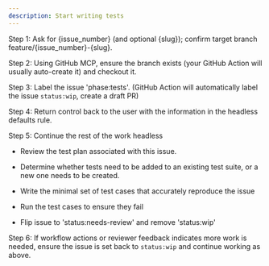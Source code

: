 ```yaml
---
description: Start writing tests
---
```


Step 1: Ask for {issue_number} (and optional {slug}); confirm target branch feature/{issue_number}-{slug}.

Step 2: Using GitHub MCP, ensure the branch exists (your GitHub Action will usually auto-create it) and checkout it.

Step 3: Label the issue 'phase:tests'. (GitHub Action will automatically label the issue `status:wip`, create a draft PR)

Step 4: Return control back to the user with the information in the headless defaults rule.

Step 5: Continue the rest of the work headless

 - Review the test plan associated with this issue.

 - Determine whether tests need to be added to an existing test suite, or a new one needs to be created.

 - Write the minimal set of test cases that accurately reproduce the issue

 - Run the test cases to ensure they fail

 - Flip issue to 'status:needs-review' and remove 'status:wip'

Step 6: If workflow actions or reviewer feedback indicates more work is needed, ensure the issue is set back to `status:wip` and continue working as above.
